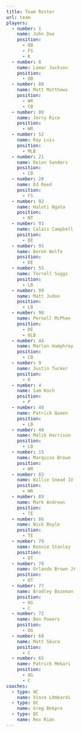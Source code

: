 ```yaml
---
title: Team Roster
url: team
players:
  - number: 1
    name: John Doe
    position:
      - QB
      - FS
      - K
  - number: 8
    name: Lamar Jackson
    position:
      - QB
  - number: 88
    name: Matt Matthews
    position:
      - WR
      - CB
  - number: 80
    name: Jerry Rice
    position:
      - WR
  - number: 52
    name: Ray Luis
    position:
      - MLB
  - number: 21
    name: Deion Sanders
    position:
      - CB
  - number: 20
    name: Ed Reed
    position:
      - FS
  - number: 92
    name: Haloti Ngata
    position:
      - NT
  - number: 93
    name: Calais Campbell
    position:
      - DE
  - number: 95
    name: Derek Wolfe
    position:
      - DE
  - number: 55
    name: Terrell Suggs
    position:
      - LB
  - number: 99
    name: Matt Judon
    position:
      - LB
  - number: 90
    name: Pernell McPhee
    position:
      - DE
      - OLB
  - number: 44
    name: Marlon Humphrey
    position:
      - CB
  - number: 9
    name: Justin Tucker
    position:
      - K
  - number: 4
    name: Sam Koch
    position:
      - P
  - number: 48
    name: Patrick Queen
    position:
      - LB
  - number: 40
    name: Malik Harrison
    position:
      - LB
  - number: 15
    name: Marquise Brown
    position:
      - WR
  - number: 83
    name: Willie Snead IV
    position:
      - WR
  - number: 89
    name: Mark Andrews
    position:
      - TE
  - number: 86
    name: Nick Boyle
    position:
      - TE
  - number: 79
    name: Ronnie Stanley
    position:
      - OT
  - number: 78
    name: Orlando Brown Jr
    position:
      - OT
  - number: 77
    name: Bradley Bozeman
    position:
      - OG
      - C
  - number: 72
    name: Ben Powers
    position:
      - OG
  - number: 68
    name: Matt Skura
    position:
      - C
  - number: 65
    name: Patrick Mekari
    position:
      - OG
      - C
coaches:
  - type: HC
    name: Vince L0mbardi
  - type: OC
    name: Greg Bokpro
  - type: DC
    name: Rex Rian
---
```

